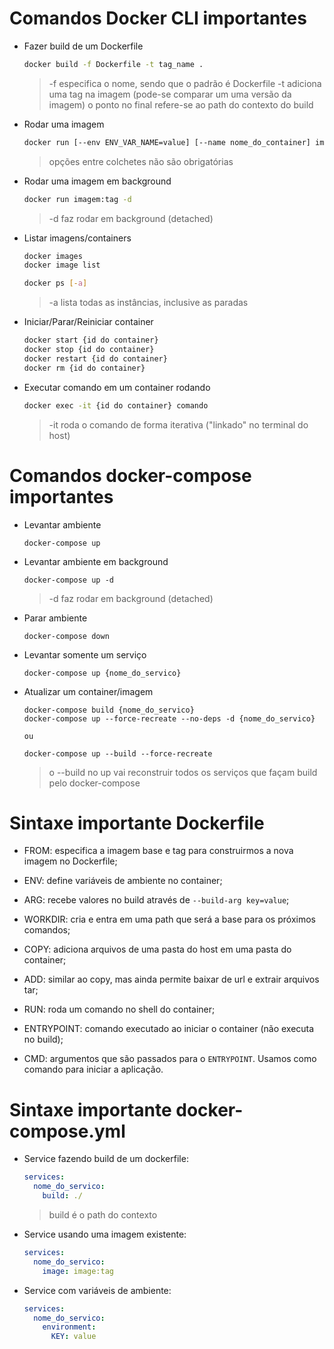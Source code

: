# Comandos Docker CLI importantes

 - Fazer build de um Dockerfile
   ```sh
   docker build -f Dockerfile -t tag_name .
   ```
   > -f especifica o nome, sendo que o padrão é Dockerfile
   > -t adiciona uma tag na imagem (pode-se comparar um uma versão da imagem)
   > o ponto no final refere-se ao path do contexto do build

 - Rodar uma imagem
   ```sh
   docker run [--env ENV_VAR_NAME=value] [--name nome_do_container] imagem:tag
   ```
   > opções entre colchetes não são obrigatórias

 - Rodar uma imagem em background
   ```sh
   docker run imagem:tag -d
   ```
   > -d faz rodar em background (detached)

 - Listar imagens/containers
   ```sh
   docker images
   docker image list

   docker ps [-a]
   ```
   > -a lista todas as instâncias, inclusive as paradas

 - Iniciar/Parar/Reiniciar container
   ```sh
   docker start {id do container}
   docker stop {id do container}
   docker restart {id do container}
   docker rm {id do container}
   ```

 - Executar comando em um container rodando
   ```sh
   docker exec -it {id do container} comando
   ```
   > -it roda o comando de forma iterativa ("linkado" no terminal do host)

# Comandos docker-compose importantes

 - Levantar ambiente
   ```
   docker-compose up
   ```

 - Levantar ambiente em background
   ```
   docker-compose up -d
   ```
   > -d faz rodar em background (detached)

 - Parar ambiente
   ```
   docker-compose down
   ```

 - Levantar somente um serviço
   ```
   docker-compose up {nome_do_servico}
   ```

 - Atualizar um container/imagem
   ```
   docker-compose build {nome_do_servico}
   docker-compose up --force-recreate --no-deps -d {nome_do_servico}

   ou

   docker-compose up --build --force-recreate
   ```
   > o --build no up vai reconstruir todos os serviços que façam build pelo docker-compose

# Sintaxe importante Dockerfile

  - FROM: especifica a imagem base e tag para construirmos a nova imagem no Dockerfile;

  - ENV: define variáveis de ambiente no container;

  - ARG: recebe valores no build através de `--build-arg key=value`;

  - WORKDIR: cria e entra em uma path que será a base para os próximos comandos;

  - COPY: adiciona arquivos de uma pasta do host em uma pasta do container;

  - ADD: similar ao copy, mas ainda permite baixar de url e extrair arquivos tar;

  - RUN: roda um comando no shell do container;

  - ENTRYPOINT: comando executado ao iniciar o container (não executa no build);

  - CMD: argumentos que são passados para o `ENTRYPOINT`. Usamos como comando para iniciar a aplicação.

# Sintaxe importante docker-compose.yml

  - Service fazendo build de um dockerfile:
    ```yaml
    services:
      nome_do_servico:
        build: ./
    ```
    > build é o path do contexto

  - Service usando uma imagem existente:
    ```yaml
    services:
      nome_do_servico:
        image: image:tag
    ```

  - Service com variáveis de ambiente:
    ```yaml
    services:
      nome_do_servico:
        environment:
          KEY: value
    ```
